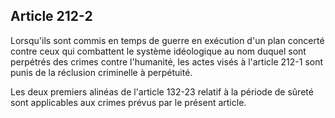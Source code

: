 Article 212-2
----
Lorsqu'ils sont commis en temps de guerre en exécution d'un plan concerté contre
ceux qui combattent le système idéologique au nom duquel sont perpétrés des
crimes contre l'humanité, les actes visés à l'article 212-1 sont punis de la
réclusion criminelle à perpétuité.

Les deux premiers alinéas de l'article 132-23 relatif à la période de sûreté
sont applicables aux crimes prévus par le présent article.

